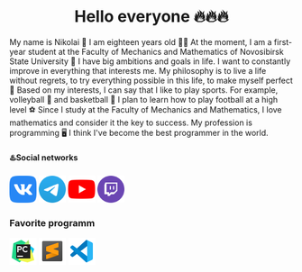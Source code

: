 <h1 align='center'> 
  Hello everyone 🔥🔥🔥
</h1>
My name is Nikolai 🪪 I am eighteen years old 🧑‍💻 At the moment, I am a first-year student at the Faculty of Mechanics and Mathematics of Novosibirsk State University 🪪 I have big ambitions and goals in life. I want to constantly improve in everything that interests me. My philosophy is to live a life without regrets, to try everything possible in this life, to make myself perfect 💼
Based on my interests, I can say that I like to play sports. For example, volleyball 🏐 and basketball 🏀 I plan to learn how to play football at a high level ⚽ Since I study at the Faculty of Mechanics and Mathematics, I love mathematics and consider it the key to success. My profession is programming 🖥️ I think I've become the best programmer in the world.


#### ♨️Social networks

<a href="https://vk.com/n1k17"><img src="Image png Icon/Icon VK" alt="Error" height="48"/></a>
<a href="https://t.me/prof_n1k17"><img src="Image png Icon/Icon Telegram" alt="Error" height="48"/></a>
<a href="https://www.youtube.com/@n1k17-lite"><img src="Image png Icon/Icon YouTube" alt="Error" height="48"/></a>
<a href="https://www.twitch.tv/may_flower_17"><img src="Image png Icon/Icon Twitch" alt="Error" height="48"/></a>

### Favorite programm

<img src="Image png Icon/Icon PyCharm"/></a>
<img src="Image png Icon/Icon Sublime Text"/></a>
<img src="Image png Icon/Icon VS code">
